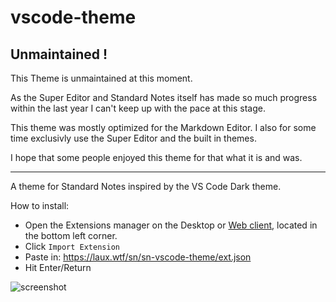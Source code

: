 # vscode-theme

## Unmaintained !

This Theme is unmaintained at this moment.

As the Super Editor and Standard Notes itself has made so much progress within the last year I can't keep up with the pace at this stage.

This theme was mostly optimized for the Markdown Editor. I also for some time exclusivly use the Super Editor and the built in themes.

I hope that some people enjoyed this theme for that what it is and was.

---

A theme for Standard Notes inspired by the VS Code Dark theme.

How to install:

- Open the Extensions manager on the Desktop or [Web client](https://app.standardnotes.org), located in the bottom left corner.
- Click `Import Extension`
- Paste in: <https://laux.wtf/sn/sn-vscode-theme/ext.json>
- Hit Enter/Return

![screenshot](https://github.com/hyphone/sn-theme-vscode/raw/master/screenshot.png)
